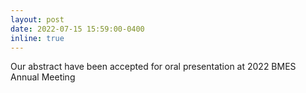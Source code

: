 ```yaml
---
layout: post
date: 2022-07-15 15:59:00-0400
inline: true
---
```


Our abstract have been accepted for oral presentation at 2022 BMES Annual Meeting
